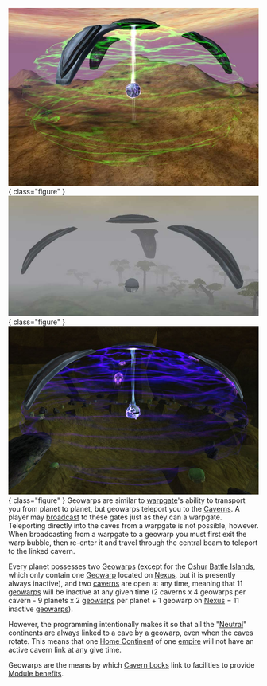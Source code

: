 ![](../images/Activegeo.jpg){ class="figure" }
![](../images/Inactivegeo.jpg){ class="figure" }
![[Cavern](Caverns.md)](../images/Caverngeo.jpg){ class="figure" }
Geowarps are similar to [warpgate](Warpgate.md)'s ability to transport you from
planet to planet, but geowarps teleport you to the [Caverns](Caverns.md). A
player may [broadcast](../terminology/Broadcast.md) to these gates just as they
can a warpgate. Teleporting directly into the caves from a warpgate is not
possible, however. When broadcasting from a warpgate to a geowarp you must first
exit the warp bubble, then re-enter it and travel through the central beam to
teleport to the linked cavern.

Every planet possesses two [Geowarps](../locations/Geowarp.md) (except for the
[Oshur](Oshur.md) [Battle Islands](Battle_Islands.md), which only contain one
[Geowarp](../locations/Geowarp.md) located on [Nexus](Nexus.md), but it is presently always
inactive), and two [caverns](Caverns.md) are open at any time, meaning that 11
[geowarps](../locations/Geowarp.md) will be inactive at any given time (2 caverns x 4
geowarps per cavern - 9 planets x 2 [geowarps](../locations/Geowarp.md) per planet + 1
geowarp on [Nexus](Nexus.md) = 11 inactive [geowarps](../locations/Geowarp.md)).

However, the programming intentionally makes it so that all the
"[Neutral](../terminology/Neutral_Continent.md)" continents are always linked to
a cave by a geowarp, even when the caves rotate. This means that one
[Home Continent](Home_Continent.md) of one [empire](../terminology/Empire.md)
will not have an active cavern link at any give time.

Geowarps are the means by which [Cavern Locks](../etc/Cavern_Lock.md) link to
facilities to provide [Module benefits](../etc/Module_benefit.md).


